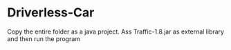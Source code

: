 # Driverless-Car

Copy the entire folder as a java project.
Ass Traffic-1.8.jar as external library and then run the program
